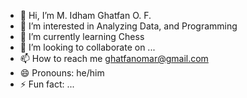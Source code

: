 - 👋 Hi, I’m M. Idham Ghatfan O. F.
- 👀 I’m interested in Analyzing Data, and Programming
- 🌱 I’m currently learning Chess
- 💞️ I’m looking to collaborate on ...
- 📫 How to reach me ghatfanomar@gmail.com
- 😄 Pronouns: he/him
- ⚡ Fun fact: ...

<!---
Lainoraint/Lainoraint is a ✨ special ✨ repository because its `README.md` (this file) appears on your GitHub profile.
You can click the Preview link to take a look at your changes.
--->

